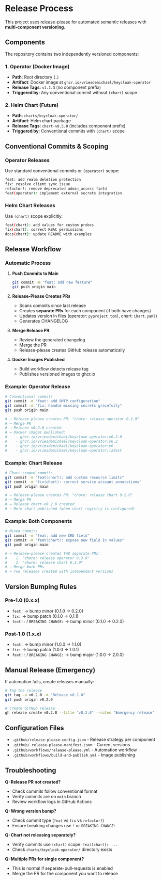 # Release Process

This project uses [release-please](https://github.com/googleapis/release-please) for automated semantic releases with **multi-component versioning**.

## Components

The repository contains two independently versioned components:

### 1. Operator (Docker Image)
- **Path**: Root directory (`.`)
- **Artifact**: Docker image at `ghcr.io/vriesdemichael/keycloak-operator`
- **Release Tags**: `v1.2.3` (no component prefix)
- **Triggered by**: Any conventional commit without `(chart)` scope

### 2. Helm Chart (Future)
- **Path**: `charts/keycloak-operator/`
- **Artifact**: Helm chart package
- **Release Tags**: `chart-v0.5.0` (includes component prefix)
- **Triggered by**: Conventional commits with `(chart)` scope

## Conventional Commits & Scoping

### Operator Releases
Use standard conventional commits or `(operator)` scope:
```bash
feat: add realm deletion protection
fix: resolve client sync issue
refactor!: remove deprecated admin_access field
feat(operator): implement external secrets integration
```

### Helm Chart Releases
Use `(chart)` scope explicitly:
```bash
feat(chart): add values for custom probes
fix(chart): correct RBAC permissions
docs(chart): update README with examples
```

## Release Workflow

### Automatic Process

1. **Push Commits to Main**
   ```bash
   git commit -m "feat: add new feature"
   git push origin main
   ```

2. **Release-Please Creates PRs**
   - Scans commits since last release
   - Creates **separate PRs** for each component (if both have changes)
   - Updates version in files (operator: `pyproject.toml`, chart: `Chart.yaml`)
   - Generates CHANGELOG

3. **Merge Release PR**
   - Review the generated changelog
   - Merge the PR
   - Release-please creates GitHub release automatically

4. **Docker Images Published**
   - Build workflow detects release tag
   - Publishes versioned images to ghcr.io

### Example: Operator Release

```bash
# Conventional commits
git commit -m "feat: add SMTP configuration"
git commit -m "fix: handle missing secrets gracefully"
git push origin main

# → Release-please creates PR: "chore: release operator 0.2.0"
# → Merge PR
# → Release v0.2.0 created
# → Docker images published:
#    - ghcr.io/vriesdemichael/keycloak-operator:v0.2.0
#    - ghcr.io/vriesdemichael/keycloak-operator:v0.2
#    - ghcr.io/vriesdemichael/keycloak-operator:v0
#    - ghcr.io/vriesdemichael/keycloak-operator:latest
```

### Example: Chart Release

```bash
# Chart-scoped commits
git commit -m "feat(chart): add custom resource limits"
git commit -m "fix(chart): correct service account annotations"
git push origin main

# → Release-please creates PR: "chore: release chart 0.2.0"
# → Merge PR
# → Release chart-v0.2.0 created
# → Helm chart published (when chart registry is configured)
```

### Example: Both Components

```bash
# Mixed commits
git commit -m "feat: add new CRD field"
git commit -m "feat(chart): expose new field in values"
git push origin main

# → Release-please creates TWO separate PRs:
#    1. "chore: release operator 0.3.0"
#    2. "chore: release chart 0.3.0"
# → Merge both PRs
# → Two releases created with independent versions
```

## Version Bumping Rules

### Pre-1.0 (0.x.x)
- `feat:` → bump minor (0.1.0 → 0.2.0)
- `fix:` → bump patch (0.1.0 → 0.1.1)
- `feat!:` / `BREAKING CHANGE:` → bump minor (0.1.0 → 0.2.0)

### Post-1.0 (1.x.x)
- `feat:` → bump minor (1.0.0 → 1.1.0)
- `fix:` → bump patch (1.0.0 → 1.0.1)
- `feat!:` / `BREAKING CHANGE:` → bump major (1.0.0 → 2.0.0)

## Manual Release (Emergency)

If automation fails, create releases manually:

```bash
# Tag the release
git tag -a v0.2.0 -m "Release v0.2.0"
git push origin v0.2.0

# Create GitHub release
gh release create v0.2.0 --title "v0.2.0" --notes "Emergency release"
```

## Configuration Files

- `.github/release-please-config.json` - Release strategy per component
- `.github/.release-please-manifest.json` - Current versions
- `.github/workflows/release-please.yml` - Automation workflow
- `.github/workflows/build-and-publish.yml` - Image publishing

## Troubleshooting

**Q: Release PR not created?**
- Check commits follow conventional format
- Verify commits are on `main` branch
- Review workflow logs in GitHub Actions

**Q: Wrong version bump?**
- Check commit type (`feat` vs `fix` vs `refactor!`)
- Ensure breaking changes use `!` or `BREAKING CHANGE:`

**Q: Chart not releasing separately?**
- Verify commits use `(chart)` scope: `feat(chart): ...`
- Check `charts/keycloak-operator/` directory exists

**Q: Multiple PRs for single component?**
- This is normal if separate-pull-requests is enabled
- Merge the PR for the component you want to release

